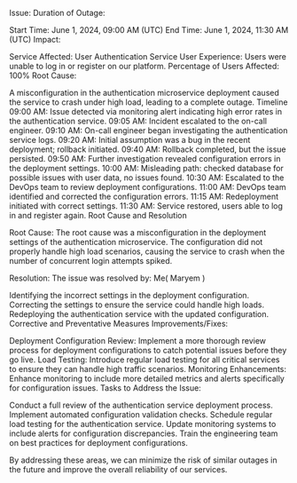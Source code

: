 Issue:
Duration of Outage:

Start Time: June 1, 2024, 09:00 AM (UTC)
End Time: June 1, 2024, 11:30 AM (UTC)
Impact:

Service Affected: User Authentication Service
User Experience: Users were unable to log in or register on our platform.
Percentage of Users Affected: 100%
Root Cause:

A misconfiguration in the authentication microservice deployment caused the service to crash under high load, leading to a complete outage.
Timeline
09:00 AM: Issue detected via monitoring alert indicating high error rates in the authentication service.
09:05 AM: Incident escalated to the on-call engineer.
09:10 AM: On-call engineer began investigating the authentication service logs.
09:20 AM: Initial assumption was a bug in the recent deployment; rollback initiated.
09:40 AM: Rollback completed, but the issue persisted.
09:50 AM: Further investigation revealed configuration errors in the deployment settings.
10:00 AM: Misleading path: checked database for possible issues with user data, no issues found.
10:30 AM: Escalated to the DevOps team to review deployment configurations.
11:00 AM: DevOps team identified and corrected the configuration errors.
11:15 AM: Redeployment initiated with correct settings.
11:30 AM: Service restored, users able to log in and register again.
Root Cause and Resolution

Root Cause:
The root cause was a misconfiguration in the deployment settings of the authentication microservice. The configuration did not properly handle high load scenarios, causing the service to crash when the number of concurrent login attempts spiked.

Resolution:
The issue was resolved by: Me( Maryem )

Identifying the incorrect settings in the deployment configuration.
Correcting the settings to ensure the service could handle high loads.
Redeploying the authentication service with the updated configuration.
Corrective and Preventative Measures
Improvements/Fixes:

Deployment Configuration Review: Implement a more thorough review process for deployment configurations to catch potential issues before they go live.
Load Testing: Introduce regular load testing for all critical services to ensure they can handle high traffic scenarios.
Monitoring Enhancements: Enhance monitoring to include more detailed metrics and alerts specifically for configuration issues.
Tasks to Address the Issue:

 Conduct a full review of the authentication service deployment process.
 Implement automated configuration validation checks.
 Schedule regular load testing for the authentication service.
 Update monitoring systems to include alerts for configuration discrepancies.
 Train the engineering team on best practices for deployment configurations.

By addressing these areas, we can minimize the risk of similar outages in the future and improve the overall reliability of our services.